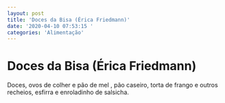 ```yaml
---
layout: post
title: 'Doces da Bisa (Érica Friedmann)'
date: '2020-04-10 07:53:15 '
categories: 'Alimentação'
---
```


# Doces da Bisa (Érica Friedmann)

Doces, ovos de colher e pão de mel , pão caseiro, torta de frango e outros recheios, esfirra e enroladinho de salsicha.
